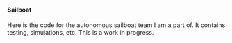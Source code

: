 #### Sailboat
Here is the code for the autonomous sailboat team I am a part of. It contains testing, simulations, etc. This is a work in progress.
